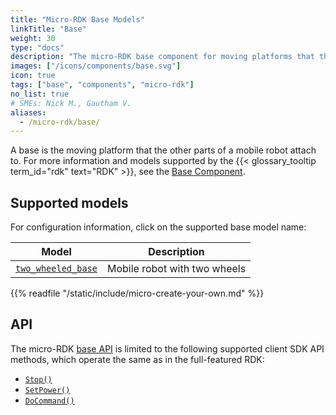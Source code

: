 ```yaml
---
title: "Micro-RDK Base Models"
linkTitle: "Base"
weight: 30
type: "docs"
description: "The micro-RDK base component for moving platforms that the other parts of a mobile robot attach to."
images: ["/icons/components/base.svg"]
icon: true
tags: ["base", "components", "micro-rdk"]
no_list: true
# SMEs: Nick M., Gautham V.
aliases:
  - /micro-rdk/base/
---
```


A base is the moving platform that the other parts of a mobile robot attach to.
For more information and models supported by the {{< glossary_tooltip term_id="rdk" text="RDK" >}}, see the [Base Component](/components/base/).

## Supported models

For configuration information, click on the supported base model name:

<!-- prettier-ignore -->
| Model | Description |
| ----- | ----------- |
| [`two_wheeled_base`](two_wheeled_base/) | Mobile robot with two wheels |

{{% readfile "/static/include/micro-create-your-own.md" %}}

## API

The micro-RDK [base API](/components/base/#api) is limited to the following supported client SDK API methods, which operate the same as in the full-featured RDK:

- [`Stop()`](/components/base/#stop)
- [`SetPower()`](/components/base/#setpower)
- [`DoCommand()`](/components/base/#docommand)
